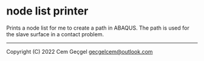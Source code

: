[comment]: # "SPDX-FileCopyrightText: (C) 2022 Cem Geçgel gecgelcem@outlook.com"
[comment]: # "SPDX-License-Identifier: GPL-3.0-or-later"

# node list printer

Prints a node list for me to create a path in ABAQUS. The path is used for the
slave surface in a contact problem.

---

Copyright (C) 2022 Cem Geçgel <gecgelcem@outlook.com>
